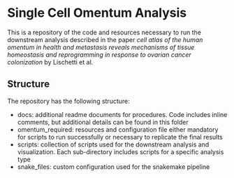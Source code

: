 # Single Cell Omentum Analysis

This is a repository of the code and resources necessary to run the downstream analysis described in the paper *cell atlas of the human omentum in health and metastasis reveals mechanisms of  tissue homeostasis and reprogramming in response to ovarian cancer colonization* by Lischetti et al.

## Structure

The repository has the following structure:
- docs: additional readme documents for procedures. Code includes inline comments, but additional details can be found in this folder
- omentum_required: resources and configuration file either mandatory for scripts to run successfully or necessary to replicate the final results
- scripts: collection of scripts used for the downstream analysis and visualization. Each sub-directory includes scripts for a specific analysis type
- snake_files: custom configuration used for the snakemake pipeline






















